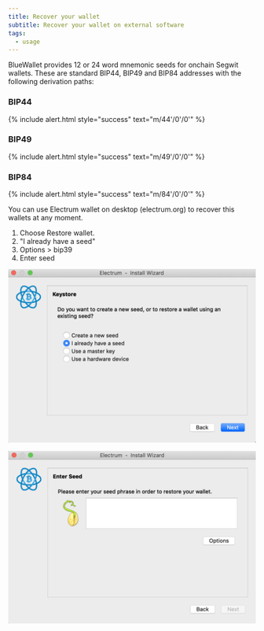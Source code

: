 ```yaml
---
title: Recover your wallet
subtitle: Recover your wallet on external software
tags:
  - usage
---
```

BlueWallet provides 12 or 24 word mnemonic seeds for onchain Segwit wallets. These are standard BIP44, BIP49 and BIP84 addresses with the following derivation paths:

### BIP44

{% include alert.html style="success" text="m/44'/0'/0'" %}

### BIP49

{% include alert.html style="success" text="m/49'/0'/0'" %}

### BIP84

{% include alert.html style="success" text="m/84'/0'/0'" %}

You can use Electrum wallet on desktop (electrum.org) to recover this wallets at any moment.

1. Choose Restore wallet.
2. "I already have a seed"
3. Options > bip39
4. Enter seed

![](/assets/img/uploads/screenshot-2019-08-21-at-16.57.54.png)

![](/assets/img/uploads/screenshot-2019-08-21-at-16.57.46.png)